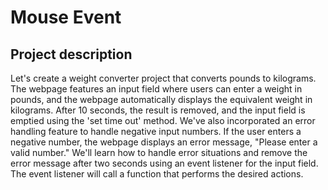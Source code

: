 # Mouse Event

## Project description
Let's create a weight converter project that converts pounds to kilograms. The webpage features an input field where users can enter a weight in pounds, and the webpage automatically displays the equivalent weight in kilograms. After 10 seconds, the result is removed, and the input field is emptied using the 'set time out' method. We've also incorporated an error handling feature to handle negative input numbers. If the user enters a negative number, the webpage displays an error message, "Please enter a valid number." We'll learn how to handle error situations and remove the error message after two seconds using an event listener for the input field. The event listener will call a function that performs the desired actions.